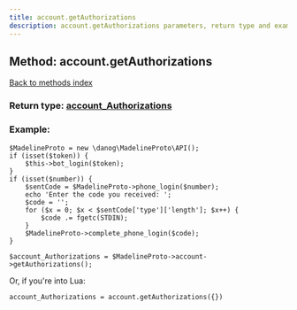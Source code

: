 ```yaml
---
title: account.getAuthorizations
description: account.getAuthorizations parameters, return type and example
---
```

## Method: account.getAuthorizations  
[Back to methods index](index.md)




### Return type: [account\_Authorizations](../types/account_Authorizations.md)

### Example:


```
$MadelineProto = new \danog\MadelineProto\API();
if (isset($token)) {
    $this->bot_login($token);
}
if (isset($number)) {
    $sentCode = $MadelineProto->phone_login($number);
    echo 'Enter the code you received: ';
    $code = '';
    for ($x = 0; $x < $sentCode['type']['length']; $x++) {
        $code .= fgetc(STDIN);
    }
    $MadelineProto->complete_phone_login($code);
}

$account_Authorizations = $MadelineProto->account->getAuthorizations();
```

Or, if you're into Lua:

```
account_Authorizations = account.getAuthorizations({})
```

